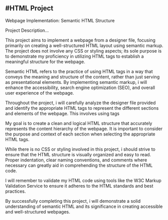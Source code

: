 #HTML Project
---
Webpage Implementation: Semantic HTML Structure

Project Description...

This project aims to implement a webpage from a designer file, focusing primarily on creating a well-structured HTML layout using semantic markup. The project does not involve any CSS or styling aspects; its sole purpose is to demonstrate my proficiency in utilizing HTML tags to establish a meaningful structure for the webpage.

Semantic HTML refers to the practice of using HTML tags in a way that conveys the meaning and structure of the content, rather than just serving as presentational elements. By implementing semantic markup, i will enhance the accessibility, search engine optimization (SEO), and overall user experience of the webpage.

Throughout the project, i will carefully analyze the designer file provided and identify the appropriate HTML tags to represent the different sections and elements of the webpage. This involves using tags 

My goal is to create a clean and logical HTML structure that accurately represents the content hierarchy of the webpage. It is important to consider the purpose and context of each section when selecting the appropriate HTML tags.

While there is no CSS or styling involved in this project, i should strive to ensure that the HTML structure is visually organized and easy to read. Proper indentation, clear naming conventions, and comments where necessary can greatly aid in comprehending the structure of the HTML code.

 I will remember to validate my HTML code using tools like the W3C Markup Validation Service to ensure it adheres to the HTML standards and best practices.

By successfully completing this project, i will demonstrate a solid understanding of semantic HTML and its significance in creating accessible and well-structured webpages.

